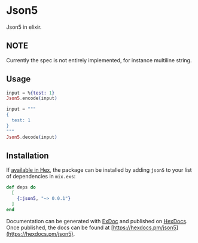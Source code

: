 # Json5

Json5 in elixir.

## NOTE

Currently the spec is not entirely implemented, for instance multiline string.

## Usage

```elixir
input = %{test: 1}
Json5.encode(input)
```

```elixir
input = """
{
  test: 1
}
"""
Json5.decode(input)
```

## Installation

If [available in Hex](https://hex.pm/docs/publish), the package can be installed
by adding `json5` to your list of dependencies in `mix.exs`:

```elixir
def deps do
  [
    {:json5, "~> 0.0.1"}
  ]
end
```

Documentation can be generated with [ExDoc](https://github.com/elixir-lang/ex_doc)
and published on [HexDocs](https://hexdocs.pm). Once published, the docs can
be found at [https://hexdocs.pm/json5](https://hexdocs.pm/json5).
